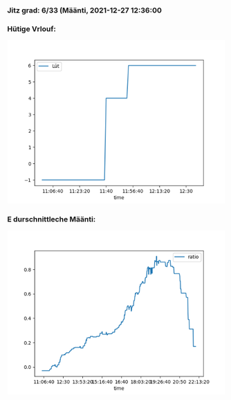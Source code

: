 ### Jitz grad: 6/33 (Määnti, 2021-12-27 12:36:00

### Hütige Vrlouf:
![Graph](Today.png)

### E durschnittleche Määnti:
![Graph](Määnti.png)